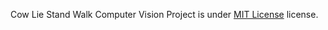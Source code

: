 Cow Lie Stand Walk Computer Vision Project is under [MIT License](https://spdx.org/licenses/MIT.html) license.